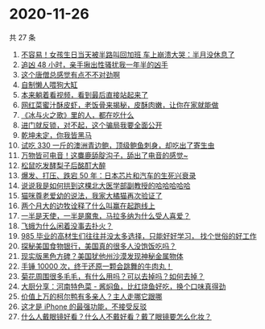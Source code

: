 # 2020-11-26

共 27 条

<!-- BEGIN -->
<!-- 最后更新时间 Thu Nov 26 2020 17:07:50 GMT+0800 (CST) -->
1. [不容易！女孩生日当天被半路叫回加班 车上崩溃大哭：半月没休息了](https://www.zhihu.com/zvideo/1314967782501265408)
1. [追凶 48 小时，亲手揪出性骚扰我一年半的凶手](https://www.zhihu.com/zvideo/1314672020580978688)
1. [这个唐僧总感觉有点不不对劲啊](https://www.zhihu.com/zvideo/1315000861916594176)
1. [自制懒人喂狗大缸](https://www.zhihu.com/zvideo/1315030446074544128)
1. [本来躺着看视频，看到最后直接站起来了](https://www.zhihu.com/zvideo/1313145428989677568)
1. [网红菜蜜汁酥皮虾，老饭骨来揭秘，皮酥肉嫩，让你在家就能做](https://www.zhihu.com/zvideo/1314964781364326400)
1. [《冰与火之歌》里的人，都在吃什么](https://www.zhihu.com/zvideo/1314971309437624320)
1. [进门就反锁，对不起，这个骗局我要全面公开](https://www.zhihu.com/zvideo/1315310290762518528)
1. [乾坤未定，你我皆黑马](https://www.zhihu.com/zvideo/1314936643397115904)
1. [试吃 330 一斤的澳洲青边鲍，顶级鲍鱼刺身，却吃出了寄生虫](https://www.zhihu.com/zvideo/1314783513791275008)
1. [万物皆可电音！这麋鹿舔腚沟子，舔出了电音的感觉~](https://www.zhihu.com/zvideo/1314900900188340224)
1. [松鼠吃发酵梨子后酩酊大醉](https://www.zhihu.com/zvideo/1314574931053273088)
1. [爆发、打压、跌宕 50 年：日本芯片和汽车的生死兴衰录](https://www.zhihu.com/zvideo/1315028545685565440)
1. [说说我是如何拱到这棵北大医学部副教授的哈哈哈哈哈](https://www.zhihu.com/zvideo/1313900782228107264)
1. [猫咪尊老爱幼的说法，我家大橘猫再次验证了](https://www.zhihu.com/zvideo/1314880656951373824)
1. [两个月大的边牧诠释了什么叫赢在起跑线上](https://www.zhihu.com/zvideo/1314879831495135232)
1. [一半是天使，一半是魔鬼，马拉多纳为什么受人喜爱？](https://www.zhihu.com/zvideo/1315206067693932544)
1. [飞蛾为什么闲着没事去扑火？](https://www.zhihu.com/zvideo/1314985757912600576)
1. [985 毕业的高材生们往往并没太多选择，只能好好学习， 找个世俗的好工作](https://www.zhihu.com/zvideo/1313889595612680192)
1. [探秘美国食物银行，美国真的很多人没饱饭吃吗？](https://www.zhihu.com/zvideo/1314892794897514496)
1. [现实版黑色方碑？美国犹他州沙漠发现神秘金属物体](https://www.zhihu.com/zvideo/1314899418349391872)
1. [手锤 10000 次，终于还原一颗会跳舞的牛肉丸！](https://www.zhihu.com/zvideo/1314678613263220736)
1. [菊花周围很多毛毛，有什么用吗？可以去掉吗？如何去掉？](https://www.zhihu.com/zvideo/1314839868020084736)
1. [大厨分享：河南特色菜 - 酱焖鱼，比红烧鱼好吃，换个口味真得劲](https://www.zhihu.com/zvideo/1313485233791455232)
1. [价值上万的柯尔鸭有多亲人？主人走哪它跟哪](https://www.zhihu.com/zvideo/1314617772379185152)
1. [这才是 iPhone 的最强功能，不接受反驳](https://www.zhihu.com/zvideo/1314624283373862912)
1. [什么人戴眼镜好看？什么人不戴好看？戴了眼镜要怎么化妆？](https://www.zhihu.com/zvideo/1314619816858910720)
<!-- END -->
